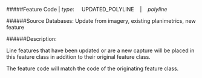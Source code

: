 #####Feature Code | *type*:&nbsp;&nbsp;&nbsp;&nbsp;&nbsp;UPDATED_POLYLINE&nbsp;&nbsp;&nbsp; | &nbsp;&nbsp;&nbsp;*polyline*

######Source Databases: Update from imagery, existing planimetrics, new feature

######Description:

Line features that have been updated or are a new capture will be placed in this feature
class in addition to their original feature class.

The feature code will match the code of the originating feature class.
